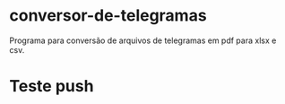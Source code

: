 # conversor-de-telegramas
Programa para conversão de arquivos de telegramas em pdf para xlsx e csv.

# Teste push